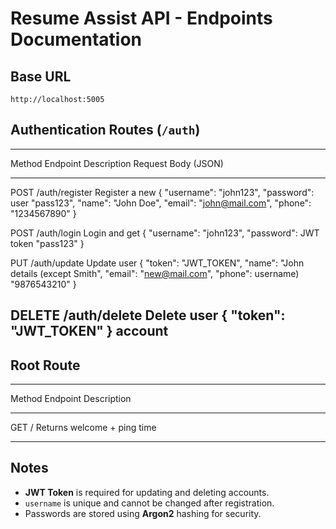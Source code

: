 # Resume Assist API - Endpoints Documentation

## Base URL
    http://localhost:5005

## Authentication Routes (`/auth`)

  ------------------------------------------------------------------------------------
  Method   Endpoint         Description      Request Body (JSON)
  -------- ---------------- ---------------- -----------------------------------------
  POST     /auth/register   Register a new   { "username": "john123", "password":
                            user             "pass123", "name": "John Doe", "email":
                                             "john@mail.com", "phone": "1234567890" }

  POST     /auth/login      Login and get    { "username": "john123", "password":
                            JWT token        "pass123" }

  PUT      /auth/update     Update user      { "token": "JWT_TOKEN", "name": "John
                            details (except  Smith", "email": "new@mail.com", "phone":
                            username)        "9876543210" }

  DELETE   /auth/delete     Delete user      { "token": "JWT_TOKEN" }
                            account          
  ------------------------------------------------------------------------------------

## Root Route

------------------------------------------------------------------------
  Method   Endpoint   Description
  -------- ---------- -----------------------------
  GET      /          Returns welcome + ping time

------------------------------------------------------------------------

## Notes

-   **JWT Token** is required for updating and deleting accounts.
-   `username` is unique and cannot be changed after registration.
-   Passwords are stored using **Argon2** hashing for security.

